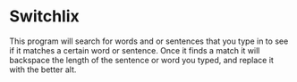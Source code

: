 # Switchlix
This program will search for words and or sentences that you type in to see if it matches a certain word or sentence. Once it finds a match it will backspace the length of the sentence or word you typed, and replace it with the better alt. 
